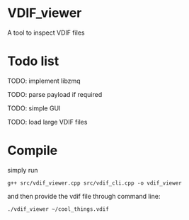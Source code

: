 # VDIF_viewer

A tool to inspect VDIF files

# Todo list

TODO: implement libzmq

TODO: parse payload if required

TODO: simple GUI

TODO: load large VDIF files

# Compile

simply run 

`g++ src/vdif_viewer.cpp src/vdif_cli.cpp -o vdif_viewer`

and then provide the vdif file through command line:

`./vdif_viewer ~/cool_things.vdif`
